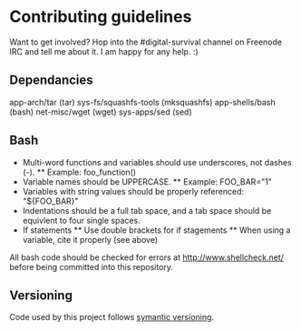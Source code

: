 # Contributing guidelines

Want to get involved? Hop into the #digital-survival channel on Freenode IRC and tell me about it. I am happy for any help. :)

## Dependancies

app-arch/tar (tar)
sys-fs/squashfs-tools (mksquashfs)
app-shells/bash (bash)
net-misc/wget (wget)
sys-apps/sed (sed)

## Bash

* Multi-word functions and variables should use underscores, not dashes (-).
** Example: foo_function()
* Variable names should be UPPERCASE.
** Example: FOO_BAR="1"
* Variables with string values should be properly referenced: "${FOO_BAR}"
* Indentations should be a full tab space, and a tab space should be equivlent to four single spaces.
* If statements
** Use double brackets for if stagements
** When using a variable, cite it properly (see above)


All bash code should be checked for errors at http://www.shellcheck.net/ before being committed into this repository.

## Versioning

Code used by this project follows [symantic versioning](http://semver.org/#semantic-versioning-200).
